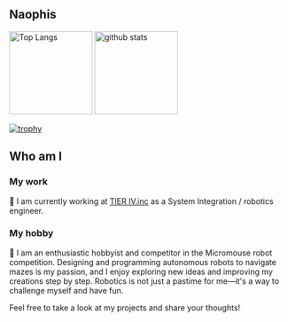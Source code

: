 ## Naophis
<p align="left"> 
  <img alt="Top Langs" height="150px" src="https://github-readme-stats.vercel.app/api/top-langs/?username=Naophis&layout=compact&count_private=true&show_icons=true&theme=onedark" />
  <img alt="github stats" height="150px" src="https://github-readme-stats.vercel.app/api?username=Naophis&count_private=true&show_icons=true&show_icons=true&theme=onedark" />
</p>

[![trophy](https://github-profile-trophy.vercel.app/?username=Naophis&theme=onedark&column=7)](https://github.com/ryo-ma/github-profile-trophy)

## Who am I

### My work
:robot: I am currently working at [TIER IV.inc](https://tier4.jp/) as a System Integration / robotics engineer.  

### My hobby
:robot: I am an enthusiastic hobbyist and competitor in the Micromouse robot competition. Designing and programming autonomous robots to navigate mazes is my passion, and I enjoy exploring new ideas and improving my creations step by step. Robotics is not just a pastime for me—it's a way to challenge myself and have fun.

Feel free to take a look at my projects and share your thoughts!


